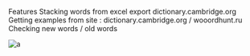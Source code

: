 Features
Stacking words from excel export dictionary.cambridge.org
Getting examples from site : dictionary.cambridge.org / wooordhunt.ru
Checking new words / old words

![a](https://user-images.githubusercontent.com/98186596/159911771-f3b2f00a-77e1-4335-ac4c-170279ddfb1e.png)
